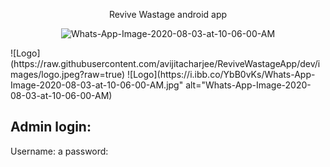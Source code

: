 <p align="center">
    Revive Wastage android app
</p>
<p align="center"><img src="https://i.ibb.co/YbB0vKs/Whats-App-Image-2020-08-03-at-10-06-00-AM.jpg" alt="Whats-App-Image-2020-08-03-at-10-06-00-AM" width="400"></p>
![Logo](https://raw.githubusercontent.com/avijitacharjee/ReviveWastageApp/dev/images/logo.jpeg?raw=true)
![Logo](https://i.ibb.co/YbB0vKs/Whats-App-Image-2020-08-03-at-10-06-00-AM.jpg" alt="Whats-App-Image-2020-08-03-at-10-06-00-AM)

## Admin login:
Username: a
password:
